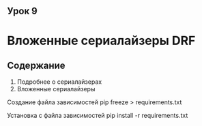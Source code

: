## Урок 9

# Вложенные сериалайзеры DRF

## Содержание

1. Подробнее о сериалайзерах
2. Вложенные сериалайзеры


Создание файла зависимостей
pip freeze > requirements.txt

Установка с файла зависимостей
pip install -r requirements.txt